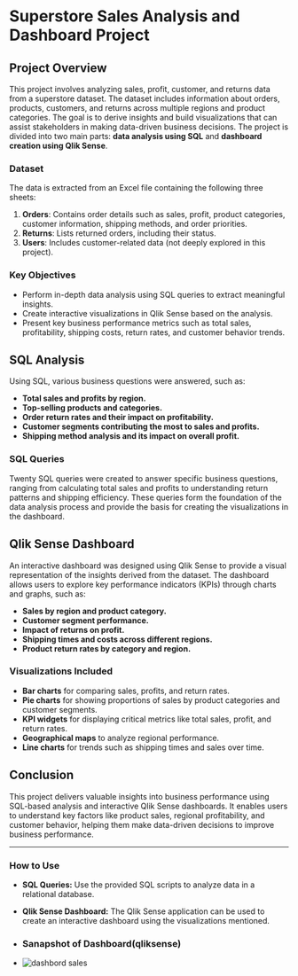 

# **Superstore Sales Analysis and Dashboard Project**

## **Project Overview**
This project involves analyzing sales, profit, customer, and returns data from a superstore dataset. The dataset includes information about orders, products, customers, and returns across multiple regions and product categories. The goal is to derive insights and build visualizations that can assist stakeholders in making data-driven business decisions. The project is divided into two main parts: **data analysis using SQL** and **dashboard creation using Qlik Sense**.

### **Dataset**
The data is extracted from an Excel file containing the following three sheets:
1. **Orders**: Contains order details such as sales, profit, product categories, customer information, shipping methods, and order priorities.
2. **Returns**: Lists returned orders, including their status.
3. **Users**: Includes customer-related data (not deeply explored in this project).

### **Key Objectives**
- Perform in-depth data analysis using SQL queries to extract meaningful insights.
- Create interactive visualizations in Qlik Sense based on the analysis.
- Present key business performance metrics such as total sales, profitability, shipping costs, return rates, and customer behavior trends.

## **SQL Analysis**
Using SQL, various business questions were answered, such as:
- **Total sales and profits by region.**
- **Top-selling products and categories.**
- **Order return rates and their impact on profitability.**
- **Customer segments contributing the most to sales and profits.**
- **Shipping method analysis and its impact on overall profit.**

### **SQL Queries**
Twenty SQL queries were created to answer specific business questions, ranging from calculating total sales and profits to understanding return patterns and shipping efficiency. These queries form the foundation of the data analysis process and provide the basis for creating the visualizations in the dashboard.

## **Qlik Sense Dashboard**
An interactive dashboard was designed using Qlik Sense to provide a visual representation of the insights derived from the dataset. The dashboard allows users to explore key performance indicators (KPIs) through charts and graphs, such as:
- **Sales by region and product category.**
- **Customer segment performance.**
- **Impact of returns on profit.**
- **Shipping times and costs across different regions.**
- **Product return rates by category and region.**

### **Visualizations Included**
- **Bar charts** for comparing sales, profits, and return rates.
- **Pie charts** for showing proportions of sales by product categories and customer segments.
- **KPI widgets** for displaying critical metrics like total sales, profit, and return rates.
- **Geographical maps** to analyze regional performance.
- **Line charts** for trends such as shipping times and sales over time.

## **Conclusion**
This project delivers valuable insights into business performance using SQL-based analysis and interactive Qlik Sense dashboards. It enables users to understand key factors like product sales, regional profitability, and customer behavior, helping them make data-driven decisions to improve business performance.

---

### **How to Use**
- **SQL Queries:** Use the provided SQL scripts to analyze data in a relational database.
- **Qlik Sense Dashboard:** The Qlik Sense application can be used to create an interactive dashboard using the visualizations mentioned.

- ### Sanapshot of Dashboard(qliksense)
- ![dashbord sales](https://github.com/user-attachments/assets/fc2b8748-8419-44b2-ae15-4be3e6fffe06)



